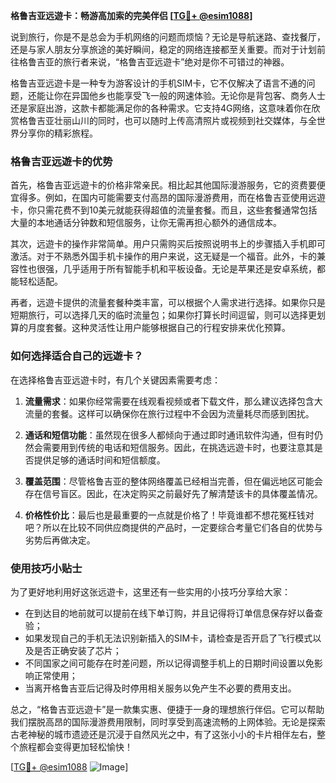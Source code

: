 **格鲁吉亚远遊卡：畅游高加索的完美伴侣 [[TG💪+ @esim1088](https://t.me/s/esim1088)]**

说到旅行，你是不是总会为手机网络的问题而烦恼？无论是导航迷路、查找餐厅，还是与家人朋友分享旅途的美好瞬间，稳定的网络连接都至关重要。而对于计划前往格鲁吉亚的旅行者来说，“格鲁吉亚远遊卡”绝对是你不可错过的神器。

格鲁吉亚远遊卡是一种专为游客设计的手机SIM卡，它不仅解决了语言不通的问题，还能让你在异国他乡也能享受飞一般的网速体验。无论你是背包客、商务人士还是家庭出游，这款卡都能满足你的各种需求。它支持4G网络，这意味着你在欣赏格鲁吉亚壮丽山川的同时，也可以随时上传高清照片或视频到社交媒体，与全世界分享你的精彩旅程。

### **格鲁吉亚远遊卡的优势**

首先，格鲁吉亚远遊卡的价格非常亲民。相比起其他国际漫游服务，它的资费要便宜得多。例如，在国内可能需要支付高昂的国际漫游费用，而在格鲁吉亚使用远遊卡，你只需花费不到10美元就能获得超值的流量套餐。而且，这些套餐通常包括大量的本地通话分钟数和短信服务，让你无需再担心额外的通信成本。

其次，远遊卡的操作非常简单。用户只需购买后按照说明书上的步骤插入手机即可激活。对于不熟悉外国手机卡操作的用户来说，这无疑是一个福音。此外，卡的兼容性也很强，几乎适用于所有智能手机和平板设备。无论是苹果还是安卓系统，都能轻松适配。

再者，远遊卡提供的流量套餐种类丰富，可以根据个人需求进行选择。如果你只是短期旅行，可以选择几天的临时流量包；如果你打算长时间逗留，则可以选择更划算的月度套餐。这种灵活性让用户能够根据自己的行程安排来优化预算。

### **如何选择适合自己的远遊卡？**

在选择格鲁吉亚远遊卡时，有几个关键因素需要考虑：

1. **流量需求**：如果你经常需要在线观看视频或者下载文件，那么建议选择包含大流量的套餐。这样可以确保你在旅行过程中不会因为流量耗尽而感到困扰。
   
2. **通话和短信功能**：虽然现在很多人都倾向于通过即时通讯软件沟通，但有时仍然会需要用到传统的电话和短信服务。因此，在挑选远遊卡时，也要注意其是否提供足够的通话时间和短信额度。

3. **覆盖范围**：尽管格鲁吉亚的整体网络覆盖已经相当完善，但在偏远地区可能会存在信号盲区。因此，在决定购买之前最好先了解清楚该卡的具体覆盖情况。

4. **价格性价比**：最后也是最重要的一点就是价格了！毕竟谁都不想花冤枉钱对吧？所以在比较不同供应商提供的产品时，一定要综合考量它们各自的优势与劣势后再做决定。

### **使用技巧小贴士**

为了更好地利用好这张远遊卡，这里还有一些实用的小技巧分享给大家：

- 在到达目的地前就可以提前在线下单订购，并且记得将订单信息保存好以备查验；
- 如果发现自己的手机无法识别新插入的SIM卡，请检查是否开启了飞行模式以及是否正确安装了芯片；
- 不同国家之间可能存在时差问题，所以记得调整手机上的日期时间设置以免影响正常使用；
- 当离开格鲁吉亚后记得及时停用相关服务以免产生不必要的费用支出。

总之，“格鲁吉亚远遊卡”是一款集实惠、便捷于一身的理想旅行伴侣。它可以帮助我们摆脱高昂的国际漫游费用限制，同时享受到高速流畅的上网体验。无论是探索古老神秘的城市遗迹还是沉浸于自然风光之中，有了这张小小的卡片相伴左右，整个旅程都会变得更加轻松愉快！

[[TG💪+ @esim1088](https://t.me/s/esim1088) ![Image](https://i.postimg.cc/4NQfJmqS/Snipaste-2025-05-13-00-14-12.png)]